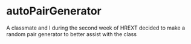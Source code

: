 # autoPairGenerator
A classmate and I during the second week of HREXT decided to make a random pair generator to better assist with the class
